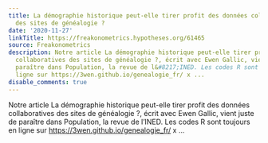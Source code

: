 ```yaml
---
title: La démographie historique peut-elle tirer profit des données collaboratives
  des sites de généalogie ?
date: '2020-11-27'
linkTitle: https://freakonometrics.hypotheses.org/61465
source: Freakonometrics
description: Notre article La démographie historique peut-elle tirer profit des données
  collaboratives des sites de généalogie ?, écrit avec Ewen Gallic, vient juste de
  paraître dans Population, la revue de l&#8217;INED. Les codes R sont toujours en
  ligne sur https://3wen.github.io/genealogie_fr/ x ...
disable_comments: true
---
```

Notre article La démographie historique peut-elle tirer profit des données collaboratives des sites de généalogie ?, écrit avec Ewen Gallic, vient juste de paraître dans Population, la revue de l&#8217;INED. Les codes R sont toujours en ligne sur https://3wen.github.io/genealogie_fr/ x ...